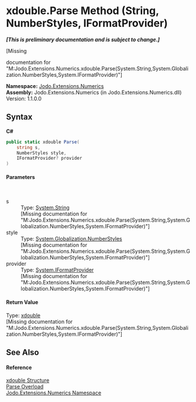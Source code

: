 # xdouble.Parse Method (String, NumberStyles, IFormatProvider)
 _**\[This is preliminary documentation and is subject to change.\]**_

\[Missing <summary> documentation for "M:Jodo.Extensions.Numerics.xdouble.Parse(System.String,System.Globalization.NumberStyles,System.IFormatProvider)"\]

**Namespace:**&nbsp;<a href="N_Jodo_Extensions_Numerics">Jodo.Extensions.Numerics</a><br />**Assembly:**&nbsp;Jodo.Extensions.Numerics (in Jodo.Extensions.Numerics.dll) Version: 1.1.0.0

## Syntax

**C#**<br />
``` C#
public static xdouble Parse(
	string s,
	NumberStyles style,
	IFormatProvider? provider
)
```


#### Parameters
&nbsp;<dl><dt>s</dt><dd>Type: <a href="https://docs.microsoft.com/dotnet/api/system.string" target="_blank" rel="noopener noreferrer">System.String</a><br />\[Missing <param name="s"/> documentation for "M:Jodo.Extensions.Numerics.xdouble.Parse(System.String,System.Globalization.NumberStyles,System.IFormatProvider)"\]</dd><dt>style</dt><dd>Type: <a href="https://docs.microsoft.com/dotnet/api/system.globalization.numberstyles" target="_blank" rel="noopener noreferrer">System.Globalization.NumberStyles</a><br />\[Missing <param name="style"/> documentation for "M:Jodo.Extensions.Numerics.xdouble.Parse(System.String,System.Globalization.NumberStyles,System.IFormatProvider)"\]</dd><dt>provider</dt><dd>Type: <a href="https://docs.microsoft.com/dotnet/api/system.iformatprovider" target="_blank" rel="noopener noreferrer">System.IFormatProvider</a><br />\[Missing <param name="provider"/> documentation for "M:Jodo.Extensions.Numerics.xdouble.Parse(System.String,System.Globalization.NumberStyles,System.IFormatProvider)"\]</dd></dl>

#### Return Value
Type: <a href="T_Jodo_Extensions_Numerics_xdouble">xdouble</a><br />\[Missing <returns> documentation for "M:Jodo.Extensions.Numerics.xdouble.Parse(System.String,System.Globalization.NumberStyles,System.IFormatProvider)"\]

## See Also


#### Reference
<a href="T_Jodo_Extensions_Numerics_xdouble">xdouble Structure</a><br /><a href="Overload_Jodo_Extensions_Numerics_xdouble_Parse">Parse Overload</a><br /><a href="N_Jodo_Extensions_Numerics">Jodo.Extensions.Numerics Namespace</a><br />
